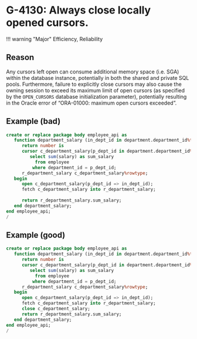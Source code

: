 # G-4130: Always close locally opened cursors.

!!! warning "Major"
    Efficiency, Reliability

## Reason

Any cursors left open can consume additional memory space (i.e. SGA) within the database instance, potentially in both the shared and private SQL pools. Furthermore, failure to explicitly close cursors may also cause the owning session to exceed its maximum limit of open cursors (as specified by the `OPEN_CURSORS` database initialization parameter), potentially resulting in the Oracle error of “ORA-01000: maximum open cursors exceeded”. 

## Example (bad)

```sql
create or replace package body employee_api as
   function department_salary (in_dept_id in department.department_id%type)
      return number is
      cursor c_department_salary(p_dept_id in department.department_id%type) is 
         select sum(salary) as sum_salary
           from employee
          where department_id = p_dept_id;
      r_department_salary c_department_salary%rowtype;
   begin
      open c_department_salary(p_dept_id => in_dept_id);
      fetch c_department_salary into r_department_salary;
      
      return r_department_salary.sum_salary;
   end department_salary;
end employee_api;
/
```

## Example (good)

```sql
create or replace package body employee_api as
   function department_salary (in_dept_id in department.department_id%type)
      return number is
      cursor c_department_salary(p_dept_id in department.department_id%type) is 
         select sum(salary) as sum_salary
           from employee
          where department_id = p_dept_id;
      r_department_salary c_department_salary%rowtype;
   begin
      open c_department_salary(p_dept_id => in_dept_id);
      fetch c_department_salary into r_department_salary;
      close c_department_salary;
      return r_department_salary.sum_salary;
   end department_salary;
end employee_api;
/
```
